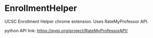 # EnrollmentHelper
UCSC Enrollment Helper chrome extension. Uses RateMyProfessor API. 

python API link:
https://pypi.org/project/RateMyProfessorAPI/
